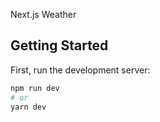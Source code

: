 Next.js Weather

## Getting Started

First, run the development server:

```bash
npm run dev
# or
yarn dev
```
